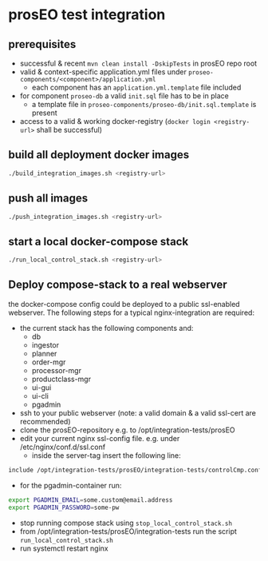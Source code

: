 prosEO test integration
=======================

## prerequisites
- successful & recent `mvn clean install -DskipTests` in prosEO repo root
- valid & context-specific application.yml files under `proseo-components/<component>/application.yml`
  - each component has an `application.yml.template` file included
- for component `proseo-db` a valid `init.sql` file has to be in place
  - a template file in `proseo-components/proseo-db/init.sql.template` is present
- access to a valid & working docker-registry (`docker login <registry-url>` shall be successful)

## build all deployment docker images
```sh
./build_integration_images.sh <registry-url>
```

## push all images
```sh
./push_integration_images.sh <registry-url>
```

## start a local docker-compose stack
```sh
./run_local_control_stack.sh <registry-url>
```

## Deploy compose-stack to a real webserver
the docker-compose config could be deployed to a public ssl-enabled webserver. The following steps for a typical nginx-integration are required:
- the current stack has the following components and:
  - db
  - ingestor
  - planner
  - order-mgr
  - processor-mgr
  - productclass-mgr
  - ui-gui
  - ui-cli
  - pgadmin
- ssh to your public webserver (note: a valid domain & a valid ssl-cert are recommended)
- clone the prosEO-repository e.g. to /opt/integration-tests/prosEO
- edit your current nginx ssl-config file. e.g. under /etc/nginx/conf.d/ssl.conf
  - inside the server-tag insert the following line:
```sh
include /opt/integration-tests/prosEO/integration-tests/controlCmp.conf;
```
- for the pgadmin-container run:
```sh
export PGADMIN_EMAIL=some.custom@email.address
export PGADMIN_PASSWORD=some-pw
```
- stop running compose stack using `stop_local_control_stack.sh`
- from /opt/integration-tests/prosEO/integration-tests run the script `run_local_control_stack.sh`
- run systemctl restart nginx


